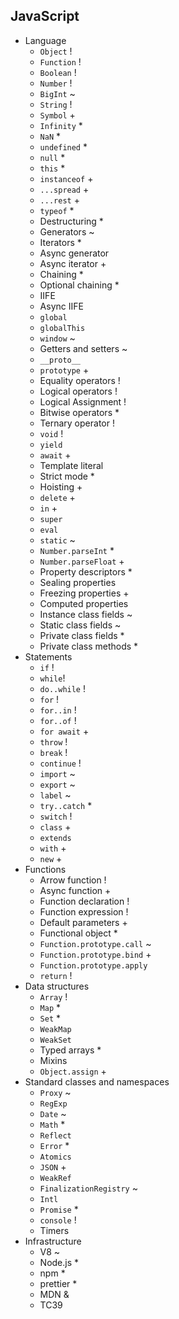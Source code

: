 ## JavaScript

- Language
  - `Object` !
  - `Function` !
  - `Boolean` !
  - `Number` !
  - `BigInt` ~
  - `String` !
  - `Symbol` +
  - `Infinity` *
  - `NaN` *
  - `undefined` *
  - `null` *
  - `this` *
  - `instanceof` +
  - `...spread` +
  - `...rest` +
  - `typeof` *
  - Destructuring *
  - Generators ~
  - Iterators *
  - Async generator
  - Async iterator +
  - Chaining *
  - Optional chaining *
  - IIFE
  - Async IIFE
  - `global`
  - `globalThis`
  - `window` ~
  - Getters and setters ~
  - `__proto__`
  - `prototype` +
  - Equality operators !
  - Logical operators !
  - Logical Assignment !
  - Bitwise operators *
  - Ternary operator !
  - `void` !
  - `yield`
  - `await` +
  - Template literal
  - Strict mode *
  - Hoisting +
  - `delete` +
  - `in` +
  - `super`
  - `eval`
  - `static` ~
  - `Number.parseInt` *
  - `Number.parseFloat` +
  - Property descriptors *
  - Sealing properties
  - Freezing properties +
  - Computed properties
  - Instance class fields ~
  - Static class fields ~
  - Private class fields *
  - Private class methods *
- Statements
  - `if` !
  - `while`!
  - `do..while` !
  - `for` !
  - `for..in` !
  - `for..of` !
  - `for await` +
  - `throw` !
  - `break` !
  - `continue` !
  - `import` ~
  - `export` ~
  - `label` ~
  - `try..catch` *
  - `switch` !
  - `class` +
  - `extends`
  - `with` +
  - `new` +
- Functions
  - Arrow function !
  - Async function +
  - Function declaration !
  - Function expression !
  - Default parameters +
  - Functional object *
  - `Function.prototype.call` ~
  - `Function.prototype.bind` +
  - `Function.prototype.apply`
  - `return` !
- Data structures
  - `Array` !
  - `Map` *
  - `Set` *
  - `WeakMap`
  - `WeakSet`
  - Typed arrays *
  - Mixins
  - `Object.assign` +
- Standard classes and namespaces
  - `Proxy` ~
  - `RegExp`
  - `Date` ~
  - `Math` *
  - `Reflect`
  - `Error` *
  - `Atomics`
  - `JSON` +
  - `WeakRef`
  - `FinalizationRegistry` ~
  - `Intl`
  - `Promise` *
  - `console` !
  - Timers
- Infrastructure
  - V8 ~
  - Node.js *
  - npm *
  - prettier *
  - MDN &
  - TC39
